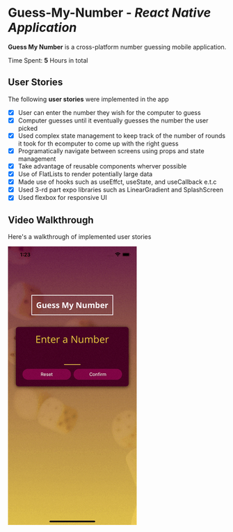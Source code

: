 # Guess-My-Number - *React Native Application*

**Guess My Number** is a cross-platform number guessing mobile application.

Time Spent: **5** Hours in total

## User Stories

The following **user stories** were implemented in the app
* [x] User can enter the number they wish for the computer to guess
* [x] Computer guesses until it eventually guesses the number the user picked
* [x] Used complex state management to keep track of the number of rounds it took for th ecomputer to come up with the right guess
* [x] Programatically navigate between screens using props and state management
* [x] Take advantage of reusable components wherver possible
* [x] Use of FlatLists to render potentially large data
* [x] Made use of hooks such as useEffct, useState, and useCallback e.t.c
* [x] Used 3-rd part expo libraries such as LinearGradient and SplashScreen
* [x] Used flexbox for responsive UI

## Video Walkthrough

Here's a walkthrough of implemented user stories

![pre_work](https://github.com/Emekaony/Guess-My-Number/blob/main/assets/images/guess_my_number.gif)